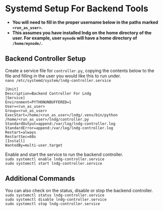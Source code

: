 # Systemd Setup For Backend Tools

- **You will need to fill in the proper username below in the paths marked `<run_as_user>`.**
- **This assumes you have installed lndg on the home directory of the user. For example, user `mynode` will have a home directory of `/home/mynode/`.**

## Backend Controller Setup
Create a service file for `controller.py`, copying the contents below to the file and filling in the user you would like this to run under.  
`nano /etc/systemd/system/lndg-controller.service`
```
[Unit]
Description=Backend Controller For Lndg
[Service]
Environment=PYTHONUNBUFFERED=1
User=<run_as_user>
Group=<run_as_user>
ExecStart=/home/<run_as_user>/lndg/.venv/bin/python /home/<run_as_user>/lndg/controller.py
StandardOutput=append:/var/log/lndg-controller.log
StandardError=append:/var/log/lndg-controller.log
Restart=always
RestartSec=60s
[Install]
WantedBy=multi-user.target
```
Enable and start the service to run the backend controller.  
`sudo systemctl enable lndg-controller.service`  
`sudo systemctl start lndg-controller.service`

## Additional Commands
You can also check on the status, disable or stop the backend controller.  
`sudo systemctl status lndg-controller.service`  
`sudo systemctl disable lndg-controller.service`  
`sudo systemctl stop lndg-controller.service`  
